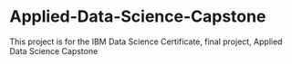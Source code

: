 # Applied-Data-Science-Capstone
This project is for the IBM Data Science Certificate, final project, Applied Data Science Capstone
